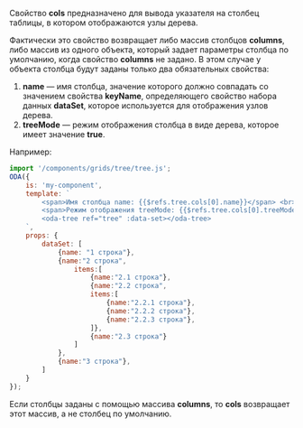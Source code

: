 Свойство **cols** предназначено для вывода указателя на столбец таблицы, в котором отображаются узлы дерева.

Фактически это свойство возвращает либо массив столбцов **columns**, либо массив из одного объекта, который задает параметры столбца по умолчанию, когда свойство **columns** не задано. В этом случае у объекта столбца будут заданы только два обязательных свойства:

1. **name** — имя столбца, значение которого должно совпадать со значением свойства **keyName**, определяющего свойство набора данных **dataSet**, которое используется для отображения узлов дерева.
2. **treeMode** — режим отображения столбца в виде дерева, которое имеет значение **true**.

Например:

```javascript _run_line_edit_loadoda_[my-component.js]_h=140_
import '/components/grids/tree/tree.js';
ODA({
    is: 'my-component',
    template: `
        <span>Имя столбца name: {{$refs.tree.cols[0].name}}</span> <br>
        <span>Режим отображения treeMode: {{$refs.tree.cols[0].treeMode}}</span>
        <oda-tree ref="tree" :data-set></oda-tree>
    `,
    props: {
        dataSet: [
            {name: "1 строка"},
            {name:"2 строка",
                items:[
                    {name:"2.1 строка"},
                    {name:"2.2 строка",
                    items:[
                        {name:"2.2.1 строка"},
                        {name:"2.2.2 строка"},
                        {name:"2.2.3 строка"},
                    ]},
                    {name:"2.3 строка"}
                ]
            },
            {name:"3 строка"},
        ]
    }
});
```

Если столбцы заданы с помощью массива **columns**, то **cols** возвращает этот массив, а не столбец по умолчанию.
